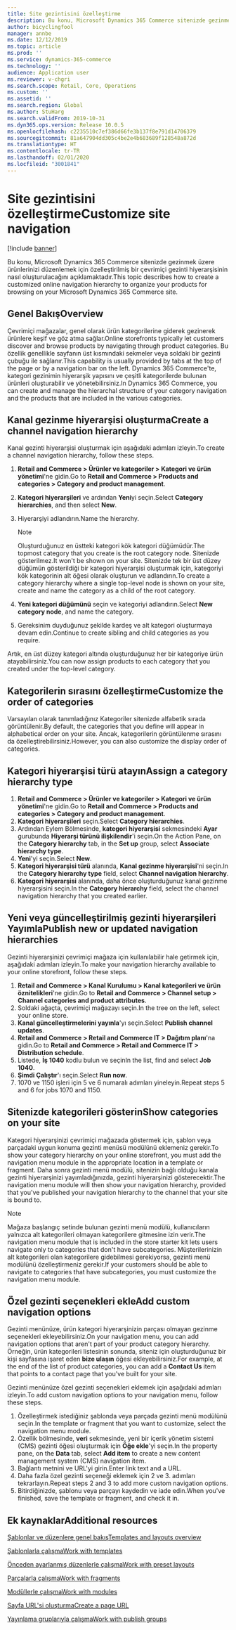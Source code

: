 ```yaml
---
title: Site gezintisini özelleştirme
description: Bu konu, Microsoft Dynamics 365 Commerce sitenizde gezinmek üzere ürünlerinizi düzenlemek için özelleştirilmiş bir çevrimiçi gezinti hiyerarşisinin nasıl oluşturulacağını açıklamaktadır.
author: bicyclingfool
manager: annbe
ms.date: 12/12/2019
ms.topic: article
ms.prod: ''
ms.service: dynamics-365-commerce
ms.technology: ''
audience: Application user
ms.reviewer: v-chgri
ms.search.scope: Retail, Core, Operations
ms.custom: ''
ms.assetid: ''
ms.search.region: Global
ms.author: StuHarg
ms.search.validFrom: 2019-10-31
ms.dyn365.ops.version: Release 10.0.5
ms.openlocfilehash: c2235510c7ef386d66fe3b137f8e791d14706379
ms.sourcegitcommit: 81a647904dd305c4be2e4b683689f128548a872d
ms.translationtype: HT
ms.contentlocale: tr-TR
ms.lasthandoff: 02/01/2020
ms.locfileid: "3001841"
---
```

# <a name="customize-site-navigation"></a><span data-ttu-id="371ba-103">Site gezintisini özelleştirme</span><span class="sxs-lookup"><span data-stu-id="371ba-103">Customize site navigation</span></span>


[!include [banner](includes/banner.md)]

<span data-ttu-id="371ba-104">Bu konu, Microsoft Dynamics 365 Commerce sitenizde gezinmek üzere ürünlerinizi düzenlemek için özelleştirilmiş bir çevrimiçi gezinti hiyerarşisinin nasıl oluşturulacağını açıklamaktadır.</span><span class="sxs-lookup"><span data-stu-id="371ba-104">This topic describes how to create a customized online navigation hierarchy to organize your products for browsing on your Microsoft Dynamics 365 Commerce site.</span></span>

## <a name="overview"></a><span data-ttu-id="371ba-105">Genel Bakış</span><span class="sxs-lookup"><span data-stu-id="371ba-105">Overview</span></span>

<span data-ttu-id="371ba-106">Çevrimiçi mağazalar, genel olarak ürün kategorilerine giderek gezinerek ürünlere keşif ve göz atma sağlar.</span><span class="sxs-lookup"><span data-stu-id="371ba-106">Online storefronts typically let customers discover and browse products by navigating through product categories.</span></span> <span data-ttu-id="371ba-107">Bu özellik genellikle sayfanın üst kısmındaki sekmeler veya soldaki bir gezinti çubuğu ile sağlanır.</span><span class="sxs-lookup"><span data-stu-id="371ba-107">This capability is usually provided by tabs at the top of the page or by a navigation bar on the left.</span></span> <span data-ttu-id="371ba-108">Dynamics 365 Commerce'te, kategori gezinimin hiyerarşik yapısını ve çeşitli kategorilerde bulunan ürünleri oluşturabilir ve yönetebilirsiniz.</span><span class="sxs-lookup"><span data-stu-id="371ba-108">In Dynamics 365 Commerce, you can create and manage the hierarchal structure of your category navigation and the products that are included in the various categories.</span></span>

## <a name="create-a-channel-navigation-hierarchy"></a><span data-ttu-id="371ba-109">Kanal gezinme hiyerarşisi oluşturma</span><span class="sxs-lookup"><span data-stu-id="371ba-109">Create a channel navigation hierarchy</span></span>

<span data-ttu-id="371ba-110">Kanal gezinti hiyerarşisi oluşturmak için aşağıdaki adımları izleyin.</span><span class="sxs-lookup"><span data-stu-id="371ba-110">To create a channel navigation hierarchy, follow these steps.</span></span>

1. <span data-ttu-id="371ba-111">**Retail and Commerce \> Ürünler ve kategoriler \> Kategori ve ürün yönetimi**'ne gidin.</span><span class="sxs-lookup"><span data-stu-id="371ba-111">Go to **Retail and Commerce \> Products and categories \> Category and product management**.</span></span>
1. <span data-ttu-id="371ba-112">**Kategori hiyerarşileri** ve ardından **Yeni**yi seçin.</span><span class="sxs-lookup"><span data-stu-id="371ba-112">Select **Category hierarchies**, and then select **New**.</span></span>
1. <span data-ttu-id="371ba-113">Hiyerarşiyi adlandırın.</span><span class="sxs-lookup"><span data-stu-id="371ba-113">Name the hierarchy.</span></span>

    > [!NOTE]
    > <span data-ttu-id="371ba-114">Oluşturduğunuz en üstteki kategori kök kategori düğümüdür.</span><span class="sxs-lookup"><span data-stu-id="371ba-114">The topmost category that you create is the root category node.</span></span> <span data-ttu-id="371ba-115">Sitenizde gösterilmez.</span><span class="sxs-lookup"><span data-stu-id="371ba-115">It won't be shown on your site.</span></span> <span data-ttu-id="371ba-116">Sitenizde tek bir üst düzey düğümün gösterildiği bir kategori hiyerarşisi oluşturmak için, kategoriyi kök kategorinin alt öğesi olarak oluşturun ve adlandırın.</span><span class="sxs-lookup"><span data-stu-id="371ba-116">To create a category hierarchy where a single top-level node is shown on your site, create and name the category as a child of the root category.</span></span>

1. <span data-ttu-id="371ba-117">**Yeni kategori düğümünü** seçin ve kategoriyi adlandırın.</span><span class="sxs-lookup"><span data-stu-id="371ba-117">Select **New category node**, and name the category.</span></span>
1. <span data-ttu-id="371ba-118">Gereksinim duyduğunuz şekilde kardeş ve alt kategori oluşturmaya devam edin.</span><span class="sxs-lookup"><span data-stu-id="371ba-118">Continue to create sibling and child categories as you require.</span></span>

<span data-ttu-id="371ba-119">Artık, en üst düzey kategori altında oluşturduğunuz her bir kategoriye ürün atayabilirsiniz.</span><span class="sxs-lookup"><span data-stu-id="371ba-119">You can now assign products to each category that you created under the top-level category.</span></span>

## <a name="customize-the-order-of-categories"></a><span data-ttu-id="371ba-120">Kategorilerin sırasını özelleştirme</span><span class="sxs-lookup"><span data-stu-id="371ba-120">Customize the order of categories</span></span>

<span data-ttu-id="371ba-121">Varsayılan olarak tanımladığınız Kategoriler sitenizde alfabetik sırada görüntülenir.</span><span class="sxs-lookup"><span data-stu-id="371ba-121">By default, the categories that you define will appear in alphabetical order on your site.</span></span> <span data-ttu-id="371ba-122">Ancak, kategorilerin görüntülenme sırasını da özelleştirebilirsiniz.</span><span class="sxs-lookup"><span data-stu-id="371ba-122">However, you can also customize the display order of categories.</span></span>

## <a name="assign-a-category-hierarchy-type"></a><span data-ttu-id="371ba-123">Kategori hiyerarşisi türü atayın</span><span class="sxs-lookup"><span data-stu-id="371ba-123">Assign a category hierarchy type</span></span>

1. <span data-ttu-id="371ba-124">**Retail and Commerce \> Ürünler ve kategoriler \> Kategori ve ürün yönetimi**'ne gidin.</span><span class="sxs-lookup"><span data-stu-id="371ba-124">Go to **Retail and Commerce \> Products and categories \> Category and product management**.</span></span>
1. <span data-ttu-id="371ba-125">**Kategori hiyerarşileri** seçin.</span><span class="sxs-lookup"><span data-stu-id="371ba-125">Select **Category hierarchies**.</span></span>
1. <span data-ttu-id="371ba-126">Ardından Eylem Bölmesinde, **kategori hiyerarşisi** sekmesindeki **Ayar** gurubunda **Hiyerarşi türünü ilişkilendir**'i seçin.</span><span class="sxs-lookup"><span data-stu-id="371ba-126">On the Action Pane, on the **Category hierarchy** tab, in the **Set up** group, select **Associate hierarchy type**.</span></span>
1. <span data-ttu-id="371ba-127">**Yeni**'yi seçin.</span><span class="sxs-lookup"><span data-stu-id="371ba-127">Select **New**.</span></span>
1. <span data-ttu-id="371ba-128">**Kategori hiyerarşisi türü** alanında, **Kanal gezinme hiyerarşisi**'ni seçin.</span><span class="sxs-lookup"><span data-stu-id="371ba-128">In the **Category hierarchy type** field, select **Channel navigation hierarchy**.</span></span>
1. <span data-ttu-id="371ba-129">**Kategori hiyerarşisi** alanında, daha önce oluşturduğunuz kanal gezinme hiyerarşisini seçin.</span><span class="sxs-lookup"><span data-stu-id="371ba-129">In the **Category hierarchy** field, select the channel navigation hierarchy that you created earlier.</span></span>

## <a name="publish-new-or-updated-navigation-hierarchies"></a><span data-ttu-id="371ba-130">Yeni veya güncelleştirilmiş gezinti hiyerarşileri Yayımla</span><span class="sxs-lookup"><span data-stu-id="371ba-130">Publish new or updated navigation hierarchies</span></span>

<span data-ttu-id="371ba-131">Gezinti hiyerarşinizi çevrimiçi mağaza için kullanılabilir hale getirmek için, aşağıdaki adımları izleyin.</span><span class="sxs-lookup"><span data-stu-id="371ba-131">To make your navigation hierarchy available to your online storefront, follow these steps.</span></span>

1. <span data-ttu-id="371ba-132">**Retail and Commerce \> Kanal Kurulumu \> Kanal kategorileri ve ürün öznitelikleri**'ne gidin.</span><span class="sxs-lookup"><span data-stu-id="371ba-132">Go to **Retail and Commerce \> Channel setup \> Channel categories and product attributes**.</span></span>
1. <span data-ttu-id="371ba-133">Soldaki ağaçta, çevrimiçi mağazayı seçin.</span><span class="sxs-lookup"><span data-stu-id="371ba-133">In the tree on the left, select your online store.</span></span>
1. <span data-ttu-id="371ba-134">**Kanal güncelleştirmelerini yayınla**'yı seçin.</span><span class="sxs-lookup"><span data-stu-id="371ba-134">Select **Publish channel updates**.</span></span>
1. <span data-ttu-id="371ba-135">**Retail and Commerce \> Retail and Commerce IT \> Dağıtım planı**'na gidin.</span><span class="sxs-lookup"><span data-stu-id="371ba-135">Go to **Retail and Commerce \> Retail and Commerce IT \> Distribution schedule**.</span></span>
1. <span data-ttu-id="371ba-136">Listede, **İş 1040** kodlu bulun ve seçin</span><span class="sxs-lookup"><span data-stu-id="371ba-136">In the list, find and select **Job 1040**.</span></span>
1. <span data-ttu-id="371ba-137">**Şimdi Çalıştır**'ı seçin.</span><span class="sxs-lookup"><span data-stu-id="371ba-137">Select **Run now**.</span></span>
1. <span data-ttu-id="371ba-138">1070 ve 1150 işleri için 5 ve 6 numaralı adımları yineleyin.</span><span class="sxs-lookup"><span data-stu-id="371ba-138">Repeat steps 5 and 6 for jobs 1070 and 1150.</span></span>

## <a name="show-categories-on-your-site"></a><span data-ttu-id="371ba-139">Sitenizde kategorileri gösterin</span><span class="sxs-lookup"><span data-stu-id="371ba-139">Show categories on your site</span></span>

<span data-ttu-id="371ba-140">Kategori hiyerarşinizi çevrimiçi mağazada göstermek için, şablon veya parçadaki uygun konuma gezinti menüsü modülünü eklemeniz gerekir.</span><span class="sxs-lookup"><span data-stu-id="371ba-140">To show your category hierarchy on your online storefront, you must add the navigation menu module in the appropriate location in a template or fragment.</span></span> <span data-ttu-id="371ba-141">Daha sonra gezinti menü modülü, sitenizin bağlı olduğu kanala gezinti hiyerarşinizi yayımladığınızda, gezinti hiyerarşinizi gösterecektir.</span><span class="sxs-lookup"><span data-stu-id="371ba-141">The navigation menu module will then show your navigation hierarchy, provided that you've published your navigation hierarchy to the channel that your site is bound to.</span></span>

> [!NOTE]
> <span data-ttu-id="371ba-142">Mağaza başlangıç setinde bulunan gezinti menü modülü, kullanıcıların yalnızca alt kategorileri olmayan kategorilere gitmesine izin verir.</span><span class="sxs-lookup"><span data-stu-id="371ba-142">The navigation menu module that is included in the store starter kit lets users navigate only to categories that don't have subcategories.</span></span> <span data-ttu-id="371ba-143">Müşterilerinizin alt kategorileri olan kategorilere gidebilmesi gerekiyorsa, gezinti menü modülünü özelleştirmeniz gerekir.</span><span class="sxs-lookup"><span data-stu-id="371ba-143">If your customers should be able to navigate to categories that have subcategories, you must customize the navigation menu module.</span></span>

## <a name="add-custom-navigation-options"></a><span data-ttu-id="371ba-144">Özel gezinti seçenekleri ekle</span><span class="sxs-lookup"><span data-stu-id="371ba-144">Add custom navigation options</span></span>

<span data-ttu-id="371ba-145">Gezinti menünüze, ürün kategori hiyerarşinizin parçası olmayan gezinme seçenekleri ekleyebilirsiniz.</span><span class="sxs-lookup"><span data-stu-id="371ba-145">On your navigation menu, you can add navigation options that aren't part of your product category hierarchy.</span></span> <span data-ttu-id="371ba-146">Örneğin, ürün kategorileri listesinin sonunda, siteniz için oluşturduğunuz bir kişi sayfasına işaret eden **bize ulaşın** öğesi ekleyebilirsiniz.</span><span class="sxs-lookup"><span data-stu-id="371ba-146">For example, at the end of the list of product categories, you can add a **Contact Us** item that points to a contact page that you've built for your site.</span></span>

<span data-ttu-id="371ba-147">Gezinti menünüze özel gezinti seçenekleri eklemek için aşağıdaki adımları izleyin.</span><span class="sxs-lookup"><span data-stu-id="371ba-147">To add custom navigation options to your navigation menu, follow these steps.</span></span>

1. <span data-ttu-id="371ba-148">Özelleştirmek istediğiniz şablonda veya parçada gezinti menü modülünü seçin.</span><span class="sxs-lookup"><span data-stu-id="371ba-148">In the template or fragment that you want to customize, select the navigation menu module.</span></span>
1. <span data-ttu-id="371ba-149">Özellik bölmesinde, **veri** sekmesinde, yeni bir içerik yönetim sistemi (CMS) gezinti öğesi oluşturmak için **Öğe ekle**'yi seçin.</span><span class="sxs-lookup"><span data-stu-id="371ba-149">In the property pane, on the **Data** tab, select **Add item** to create a new content management system (CMS) navigation item.</span></span>
1. <span data-ttu-id="371ba-150">Bağlantı metnini ve URL'yi girin.</span><span class="sxs-lookup"><span data-stu-id="371ba-150">Enter link text and a URL.</span></span>
1. <span data-ttu-id="371ba-151">Daha fazla özel gezinti seçeneği eklemek için 2 ve 3. adımları tekrarlayın.</span><span class="sxs-lookup"><span data-stu-id="371ba-151">Repeat steps 2 and 3 to add more custom navigation options.</span></span>
1. <span data-ttu-id="371ba-152">Bitirdiğinizde, şablonu veya parçayı kaydedin ve iade edin.</span><span class="sxs-lookup"><span data-stu-id="371ba-152">When you've finished, save the template or fragment, and check it in.</span></span>

## <a name="additional-resources"></a><span data-ttu-id="371ba-153">Ek kaynaklar</span><span class="sxs-lookup"><span data-stu-id="371ba-153">Additional resources</span></span>

[<span data-ttu-id="371ba-154">Şablonlar ve düzenlere genel bakış</span><span class="sxs-lookup"><span data-stu-id="371ba-154">Templates and layouts overview</span></span>](templates-layouts-overview.md)

[<span data-ttu-id="371ba-155">Şablonlarla çalışma</span><span class="sxs-lookup"><span data-stu-id="371ba-155">Work with templates</span></span>](work-with-templates.md)

[<span data-ttu-id="371ba-156">Önceden ayarlanmış düzenlerle çalışma</span><span class="sxs-lookup"><span data-stu-id="371ba-156">Work with preset layouts</span></span>](work-with-layouts.md)

[<span data-ttu-id="371ba-157">Parçalarla çalışma</span><span class="sxs-lookup"><span data-stu-id="371ba-157">Work with fragments</span></span>](work-with-fragments.md)

[<span data-ttu-id="371ba-158">Modüllerle çalışma</span><span class="sxs-lookup"><span data-stu-id="371ba-158">Work with modules</span></span>](work-with-modules.md)

[<span data-ttu-id="371ba-159">Sayfa URL'si oluşturma</span><span class="sxs-lookup"><span data-stu-id="371ba-159">Create a page URL</span></span>](create-page-url.md)

[<span data-ttu-id="371ba-160">Yayınlama gruplarıyla çalışma</span><span class="sxs-lookup"><span data-stu-id="371ba-160">Work with publish groups</span></span>](publish-groups.md)
